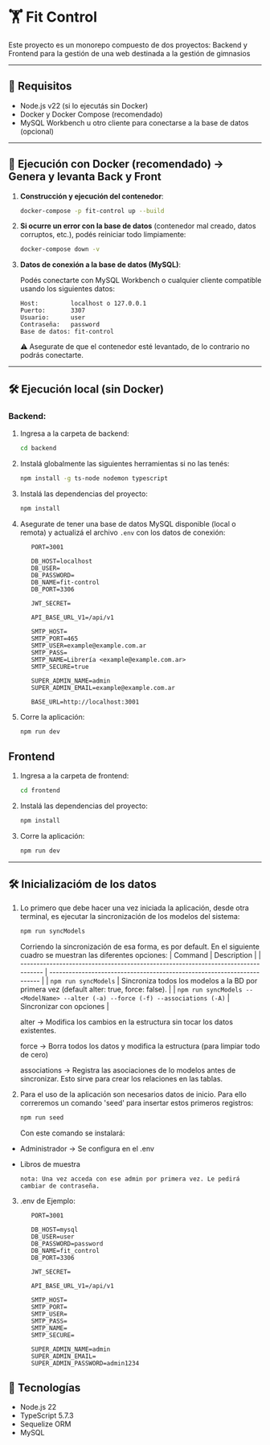 # 🏋️ Fit Control

Este proyecto es un monorepo compuesto de dos proyectos: Backend y Frontend para la gestión de una web destinada a la gestión de gimnasios

---

## 🚀 Requisitos

- Node.js v22 (si lo ejecutás sin Docker)
- Docker y Docker Compose (recomendado)
- MySQL Workbench u otro cliente para conectarse a la base de datos (opcional)

---

## 🐳 Ejecución con Docker (recomendado) -> Genera y levanta Back y Front

1. **Construcción y ejecución del contenedor**:

   ```bash
   docker-compose -p fit-control up --build
   ```

2. **Si ocurre un error con la base de datos** (contenedor mal creado, datos corruptos, etc.), podés reiniciar todo limpiamente:

   ```bash
   docker-compose down -v
   ```

3. **Datos de conexión a la base de datos (MySQL)**:

   Podés conectarte con MySQL Workbench o cualquier cliente compatible usando los siguientes datos:

   ```
   Host:         localhost o 127.0.0.1
   Puerto:       3307
   Usuario:      user
   Contraseña:   password
   Base de datos: fit-control
   ```

   ⚠️ Asegurate de que el contenedor esté levantado, de lo contrario no podrás conectarte.

---

## 🛠️ Ejecución local (sin Docker)

### Backend:

1. Ingresa a la carpeta de backend:

   ```bash
   cd backend
   ```

2. Instalá globalmente las siguientes herramientas si no las tenés:

   ```bash
   npm install -g ts-node nodemon typescript
   ```

3. Instalá las dependencias del proyecto:

   ```bash
   npm install
   ```

4. Asegurate de tener una base de datos MySQL disponible (local o remota) y actualizá el archivo `.env` con los datos de conexión:

   ```env
      PORT=3001

      DB_HOST=localhost
      DB_USER=
      DB_PASSWORD=
      DB_NAME=fit-control
      DB_PORT=3306

      JWT_SECRET=

      API_BASE_URL_V1=/api/v1

      SMTP_HOST=
      SMTP_PORT=465
      SMTP_USER=example@example.com.ar
      SMTP_PASS=
      SMTP_NAME=Librería <example@example.com.ar>
      SMTP_SECURE=true

      SUPER_ADMIN_NAME=admin
      SUPER_ADMIN_EMAIL=example@example.com.ar

      BASE_URL=http://localhost:3001
   ```

5. Corre la aplicación:
   ```bash
   npm run dev
   ```

## Frontend

1. Ingresa a la carpeta de frontend:

   ```bash
   cd frontend
   ```

2. Instalá las dependencias del proyecto:

   ```bash
   npm install
   ```

3. Corre la aplicación:
   ```bash
   npm run dev
   ```

---

## 🛠️ Inicializacióm de los datos

1. Lo primero que debe hacer una vez iniciada la aplicación, desde otra terminal, es ejecutar la sincronización de los modelos del sistema:

   ```bash
   npm run syncModels
   ```

   Corriendo la sincronización de esa forma, es por default. En el siguiente cuadro se muestran las diferentes opciones:
   | Command | Description |
   | --------------------------------------------------------------------------------- | ----------------------------------------------------------------------- |
   | `npm run syncModels` | Sincroniza todos los modelos a la BD por primera vez (default alter: true, force: false). |
   | `npm run syncModels -- <ModelName> --alter (-a) --force (-f) --associations (-A)` | Sincronizar con opciones |

   alter -> Modifica los cambios en la estructura sin tocar los datos existentes.

   force -> Borra todos los datos y modifica la estructura (para limpiar todo de cero)

   associations -> Registra las asociaciones de lo modelos antes de sincronizar. Esto sirve para crear los relaciones en las tablas.

2. Para el uso de la aplicación son necesarios datos de inicio. Para ello correremos un comando 'seed' para insertar estos primeros registros:
   ```bash
   npm run seed
   ```
   Con este comando se instalará:

- Administrador -> Se configura en el .env
- Libros de muestra

      nota: Una vez acceda con ese admin por primera vez. Le pedirá cambiar de contraseña.

3. .env de Ejemplo:

   ```env
      PORT=3001

      DB_HOST=mysql
      DB_USER=user
      DB_PASSWORD=password
      DB_NAME=fit_control
      DB_PORT=3306

      JWT_SECRET=

      API_BASE_URL_V1=/api/v1

      SMTP_HOST=
      SMTP_PORT=
      SMTP_USER=
      SMTP_PASS=
      SMTP_NAME=
      SMTP_SECURE=

      SUPER_ADMIN_NAME=admin
      SUPER_ADMIN_EMAIL=
      SUPER_ADMIN_PASSWORD=admin1234
   ```

## 🧪 Tecnologías

- Node.js 22
- TypeScript 5.7.3
- Sequelize ORM
- MySQL
